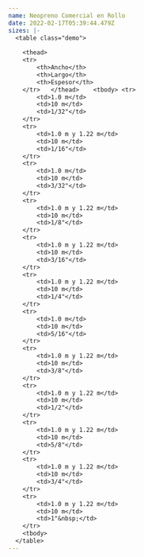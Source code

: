 ```yaml
---
name: Neopreno Comercial en Rollo
date: 2022-02-17T05:39:44.479Z
sizes: |-
  <table class="demo">
  	
  	<thead>
  	<tr>
  		<th>Ancho</th>
  		<th>Largo</th>
  		<th>Espesor</th>
  	</tr>	</thead>	<tbody>	<tr>
  		<td>1.0 m</td>
  		<td>10 m</td>
  		<td>1/32"</td>
  	</tr>
  	<tr>
  		<td>1.0 m y 1.22 m</td>
  		<td>10 m</td>
  		<td>1/16"</td>
  	</tr>
  	<tr>
  		<td>1.0 m</td>
  		<td>10 m</td>
  		<td>3/32"</td>
  	</tr>
  	<tr>
  		<td>1.0 m y 1.22 m</td>
  		<td>10 m</td>
  		<td>1/8"</td>
  	</tr>
  	<tr>
  		<td>1.0 m y 1.22 m</td>
  		<td>10 m</td>
  		<td>3/16"</td>
  	</tr>
  	<tr>
  		<td>1.0 m y 1.22 m</td>
  		<td>10 m</td>
  		<td>1/4"</td>
  	</tr>
  	<tr>
  		<td>1.0 m</td>
  		<td>10 m</td>
  		<td>5/16"</td>
  	</tr>
  	<tr>
  		<td>1.0 m y 1.22 m</td>
  		<td>10 m</td>
  		<td>3/8"</td>
  	</tr>
  	<tr>
  		<td>1.0 m y 1.22 m</td>
  		<td>10 m</td>
  		<td>1/2"</td>
  	</tr>
  	<tr>
  		<td>1.0 m y 1.22 m</td>
  		<td>10 m</td>
  		<td>5/8"</td>
  	</tr>
  	<tr>
  		<td>1.0 m y 1.22 m</td>
  		<td>10 m</td>
  		<td>3/4"</td>
  	</tr>
  	<tr>
  		<td>1.0 m y 1.22 m</td>
  		<td>10 m</td>
  		<td>1"&nbsp;</td>
  	</tr>
  	<tbody>
  </table>
---
```

